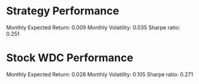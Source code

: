 # Strategy Performance
Monthly Expected Return: 0.009
Monthly Volatility: 0.035
Sharpe ratio: 0.251
# Stock WDC Performance
Monthly Expected Return: 0.028
Monthly Volatility: 0.105
Sharpe ratio: 0.271
